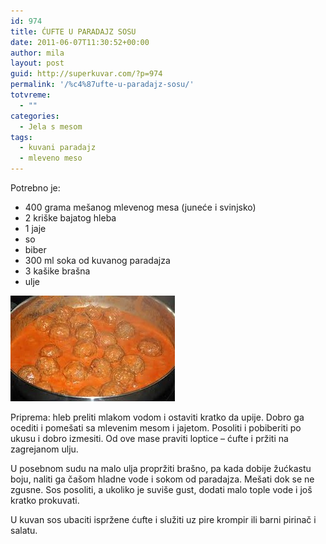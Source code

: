 ```yaml
---
id: 974
title: ĆUFTE U PARADAJZ SOSU
date: 2011-06-07T11:30:52+00:00
author: mila
layout: post
guid: http://superkuvar.com/?p=974
permalink: '/%c4%87ufte-u-paradajz-sosu/'
totvreme:
  - ""
categories:
  - Jela s mesom
tags:
  - kuvani paradajz
  - mleveno meso
---
```

Potrebno je:

  * 400 grama mešanog mlevenog mesa (juneće i svinjsko)
  * 2 kriške bajatog hleba
  * 1 jaje
  * so
  * biber
  * 300 ml soka od kuvanog paradajza
  * 3 kašike brašna
  * ulje

<img class="alignnone size-full wp-image-976" title="cufteusosu" src="/wp-content/uploads/2011/06/cufteusosu-e1307446228886.jpg" alt="" width="263" height="169" /> 

Priprema: hleb preliti mlakom vodom i ostaviti kratko da upije. Dobro ga ocediti i pomešati sa mlevenim mesom i jajetom. Posoliti i pobiberiti po ukusu i dobro izmesiti. Od ove mase praviti loptice &#8211; ćufte i pržiti na zagrejanom ulju.

U posebnom sudu na malo ulja propržiti brašno, pa kada dobije žućkastu boju, naliti ga čašom hladne vode i sokom od paradajza. Mešati dok se ne zgusne. Sos posoliti, a ukoliko je suviše gust, dodati malo tople vode i još kratko prokuvati.

U kuvan sos ubaciti ispržene ćufte i služiti uz pire krompir ili barni pirinač i salatu.

&nbsp;